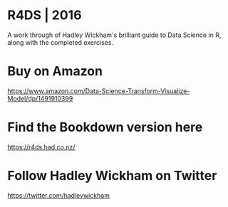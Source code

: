#  R4DS | 2016
A work through of Hadley Wickham's brilliant guide to Data Science in R, along with the completed exercises.

# Buy on Amazon
https://www.amazon.com/Data-Science-Transform-Visualize-Model/dp/1491910399

# Find the Bookdown version here
https://r4ds.had.co.nz/

# Follow Hadley Wickham on Twitter
https://twitter.com/hadleywickham
